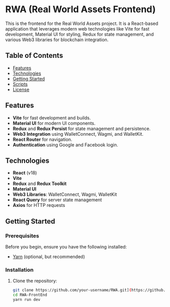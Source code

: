 # RWA (Real World Assets Frontend)

This is the frontend for the Real World Assets project. It is a React-based application that leverages modern web technologies like Vite for fast development, Material UI for styling, Redux for state management, and various Web3 libraries for blockchain integration.

## Table of Contents
- [Features](#features)
- [Technologies](#technologies)
- [Getting Started](#getting-started)
- [Scripts](#scripts)
- [License](#license)

## Features
- **Vite** for fast development and builds.
- **Material UI** for modern UI components.
- **Redux** and **Redux Persist** for state management and persistence.
- **Web3 Integration** using WalletConnect, Wagmi, and WalletKit.
- **React Router** for navigation.
- **Authentication** using Google and Facebook login.

## Technologies
- **React** (v18)
- **Vite**
- **Redux** and **Redux Toolkit**
- **Material UI**
- **Web3 Libraries**: WalletConnect, Wagmi, WalletKit
- **React Query** for server state management
- **Axios** for HTTP requests

## Getting Started

### Prerequisites
Before you begin, ensure you have the following installed:
- [Yarn](https://yarnpkg.com/) (optional, but recommended)

### Installation
1. Clone the repository:
   ```bash
   git clone https://github.com/your-username/RWA.git](https://github.com/Lowdata/RWA-FrontEnd.git
   cd RWA-FrontEnd
   yarn run dev
   ``` 
